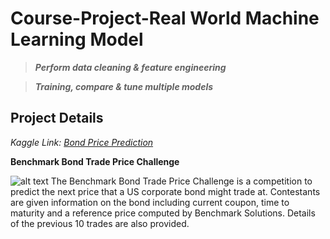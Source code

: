 # Course-Project-Real World Machine Learning Model
>**_Perform data cleaning & feature engineering_**

>**_Training, compare & tune multiple models_**

## Project Details 
_Kaggle Link: [Bond Price Prediction](https://www.kaggle.com/c/benchmark-bond-trade-price-challenge)_

**Benchmark Bond Trade Price Challenge**

![alt text](https://img.etimg.com/thumb/msid-69920676,width-1070,height-580,imgsize-133370,overlay-etmarkets/photo.jpg )
The Benchmark Bond Trade Price Challenge is a competition to predict the next price that a US corporate bond might trade at. Contestants are given information on the bond including current coupon, time to maturity and a reference price computed by Benchmark Solutions.  Details of the previous 10 trades are also provided.  

